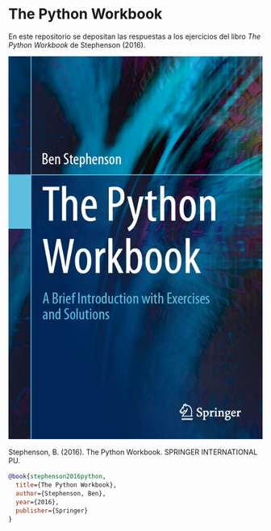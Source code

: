 # The Python Workbook

En este repositorio se depositan las respuestas a los ejercicios del libro *The Python Workbook* de Stephenson (2016).

![fig01.png](fig01.png)


Stephenson, B. (2016). The Python Workbook.  SPRINGER INTERNATIONAL PU.
```bibtex
@book{stephenson2016python,
  title={The Python Workbook},
  author={Stephenson, Ben},
  year={2016},
  publisher={Springer}
}
```